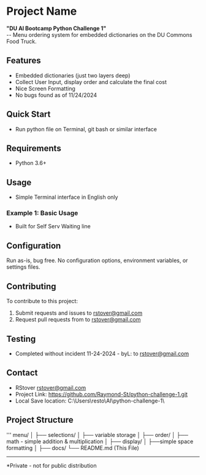 # Project Name
<b>"DU AI Bootcamp Python Challenge 1" </b>
<br>
-- Menu ordering system for embedded dictionaries on the DU Commons Food Truck.

## Features

- Embedded dictionaries (just two layers deep)
- Collect User Input, display order and calculate the final cost
- Nice Screen Formatting
- No bugs found as of 11/24/2024

## Quick Start

- Run python file on Terminal, git bash or similar interface

## Requirements

- Python 3.6+

## Usage

- Simple Terminal interface in English only

### Example 1: Basic Usage

- Built for Self Serv Waiting line

## Configuration

Run as-is, bug free.
No configuration options, environment variables, or settings files.

## Contributing

To contribute to this project:

1. Submit requests and issues to rstover@gmail.com
2. Request pull requests from to rstover@gmail.com

## Testing

- Completed without incident 11-24-2024 - byL: to rstover@gmail.com

## Contact

- RStover [rstover@gmail.com](mailto:rstover@gmail.com)
- Project Link: https://github.com/Raymond-St/python-challenge-1.git
- Local Save location:  C:\Users\resto\AI\python-challenge-1\

## Project Structure
'''
menu/
│
├── selections/
│   ├── variable storage
│
├── order/
│   ├── math - simple addition & multiplication
│
├── display/
│   ├──simple space formatting
│
├── docs/
   └── README.md (This File)


---
*Private - not for public distribution
